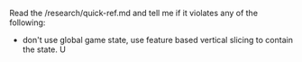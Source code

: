 Read the /research/quick-ref.md and tell me if it violates any of the following:
- don't use global game state, use feature based vertical slicing to contain the state. U